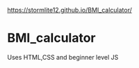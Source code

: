 https://stormlite12.github.io/BMI_calculator/

# BMI_calculator


Uses HTML,CSS and beginner level JS

